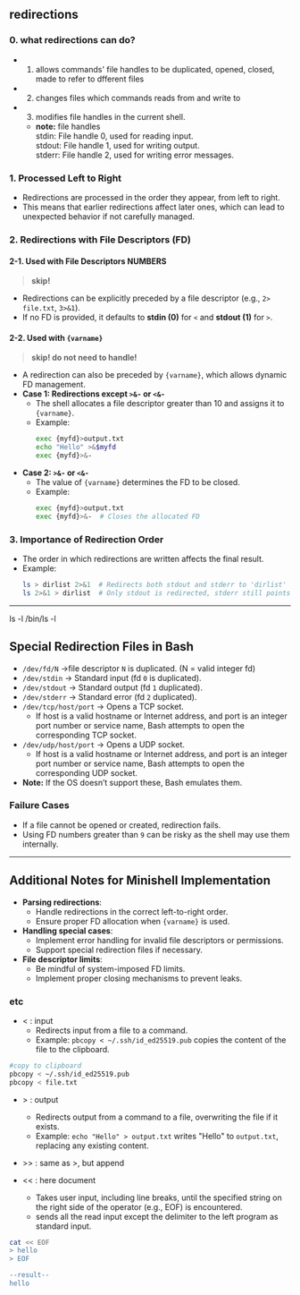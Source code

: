 
## redirections

### 0. what **redirections** can do?
- 1. allows commands' file handles to be duplicated, opened, closed, made to refer to dfferent files
- 2. changes files which commands reads from and write to
- 3. modifies file handles in the current shell.
	- **note:** file handles  
	stdin: File handle 0, used for reading input.  
	stdout: File handle 1, used for writing output.  
	stderr: File handle 2, used for writing error messages.  

### **1. Processed Left to Right**  
- Redirections are processed in the order they appear, from left to right.  
- This means that earlier redirections affect later ones, which can lead to unexpected behavior if not carefully managed.  

### **2. Redirections with File Descriptors (FD)**  

#### **2-1. Used with File Descriptors NUMBERS**  
> **skip!** 
- Redirections can be explicitly preceded by a file descriptor (e.g., `2> file.txt`, `3>&1`).  
- If no FD is provided, it defaults to **stdin (0)** for `<` and **stdout (1)** for `>`.  

#### **2-2. Used with `{varname}`**  
> **skip! do not need to handle!** 
- A redirection can also be preceded by `{varname}`, which allows dynamic FD management.  
- **Case 1: Redirections except `>&-` or `<&-`**  
  - The shell allocates a file descriptor greater than 10 and assigns it to `{varname}`.  
  - Example:  
    ```bash
    exec {myfd}>output.txt
    echo "Hello" >&$myfd
    exec {myfd}>&-
    ```  
- **Case 2: `>&-` or `<&-`**  
  - The value of `{varname}` determines the FD to be closed.  
  - Example:  
    ```bash
    exec {myfd}>output.txt
    exec {myfd}>&-  # Closes the allocated FD
    ```  

### **3. Importance of Redirection Order**  
- The order in which redirections are written affects the final result.  
- Example:  
  ```bash
  ls > dirlist 2>&1  # Redirects both stdout and stderr to 'dirlist'
  ls 2>&1 > dirlist  # Only stdout is redirected, stderr still points to the original stdout
  ```  

---
ls -l
/bin/ls -l
## **Special Redirection Files in Bash**  


- `/dev/fd/N` →file descriptor `N` is duplicated. (N = valid integer fd)  
- `/dev/stdin` → Standard input (fd `0` is duplicated).  
- `/dev/stdout` → Standard output (fd `1` duplicated).  
- `/dev/stderr` → Standard error (fd `2` duplicated).  
- `/dev/tcp/host/port` → Opens a TCP socket.  
	- If host is a valid hostname or Internet address, and port is an integer port number or service name, Bash attempts to open the corresponding TCP socket.
- `/dev/udp/host/port` → Opens a UDP socket.  
	- If host is a valid hostname or Internet address, and port is an integer port number or service name, Bash attempts to open the corresponding UDP socket.
- **Note:** If the OS doesn’t support these, Bash emulates them.  

### **Failure Cases**  
- If a file cannot be opened or created, redirection fails.  
- Using FD numbers greater than `9` can be risky as the shell may use them internally.  

---

## **Additional Notes for Minishell Implementation**  
- **Parsing redirections**:  
  - Handle redirections in the correct left-to-right order.  
  - Ensure proper FD allocation when `{varname}` is used.  
- **Handling special cases**:  
  - Implement error handling for invalid file descriptors or permissions.  
  - Support special redirection files if necessary.  
- **File descriptor limits**:  
  - Be mindful of system-imposed FD limits.  
  - Implement proper closing mechanisms to prevent leaks.  

### etc
- < : input
  - Redirects input from a file to a command.
  - Example: `pbcopy < ~/.ssh/id_ed25519.pub` copies the content of the file to the clipboard.
```bash
#copy to clipboard
pbcopy < ~/.ssh/id_ed25519.pub 
pbcopy < file.txt
```

- \> : output
  - Redirects output from a command to a file, overwriting the file if it exists.
  - Example: `echo "Hello" > output.txt` writes "Hello" to `output.txt`, replacing any existing content.


- \>> : same as >, but append
- << : here document
	- Takes user input, including line breaks, until the specified string on the right side of the operator (e.g., EOF) is encountered.
	- sends all the read input except the delimiter to the left program as standard input.
```bash
cat << EOF
> hello
> EOF

--result--
hello
```